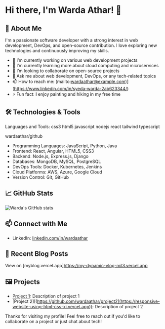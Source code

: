 # Hi there, I'm Warda Athar! 👋

## 🚀 About Me

I'm a passionate software developer with a strong interest in web development, DevOps, and open-source contribution. I love exploring new technologies and continuously improving my skills.

- 🔭 I’m currently working on various web development projects
- 🌱 I’m currently learning more about cloud computing and microservices
- 👯 I’m looking to collaborate on open-source projects
- 💬 Ask me about web development, DevOps, or any tech-related topics
- 📫 How to reach me: (mailto:wardaathar@example.com)](https://www.linkedin.com/in/syeda-warda-2ab623344/)
- ⚡ Fun fact: I enjoy painting and hiking in my free time

## 🛠️ Technologies & Tools

Languages and Tools:
css3 html5 javascript nodejs react tailwind typescript

wardaathar/github

- Programming Languages: JavaScript, Python, Java
- Frontend: React, Angular, HTML5, CSS3
- Backend: Node.js, Express.js, Django
- Databases: MongoDB, MySQL, PostgreSQL
- DevOps Tools: Docker, Kubernetes, Jenkins
- Cloud Platforms: AWS, Azure, Google Cloud
- Version Control: Git, GitHub

## 📈 GitHub Stats

![Warda's GitHub stats](https://github-readme-stats.vercel.app/api?username=wardaathar&show_icons=true&theme=radical)

## 📫 Connect with Me

- LinkedIn: [linkedin.com/in/wardaathar](https://www.linkedin.com/in/syeda-warda-2ab623344/)
  

## 📝 Recent Blog Posts
 View on [myblog.vercel.app]https://my-dynamic-vlog-mil3.vercel.app


## 🖼️ Projects

- [Project 1]([https://github.com/wardaathar/project1](https://hackhton-ui-ux-assignment.vercel.app)): Description of project 1
- [Project 2][(https://github.com/wardaathar/project2](https://responsive-website-using-html-css-xi.vercel.app)): Description of project 2

Thanks for visiting my profile! Feel free to reach out if you'd like to collaborate on a project or just chat about tech!

